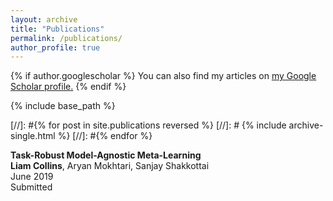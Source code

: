 ```yaml
---
layout: archive
title: "Publications"
permalink: /publications/
author_profile: true
---
```


{% if author.googlescholar %}
  You can also find my articles on <u><a href="{{author.googlescholar}}">my Google Scholar profile</a>.</u>
{% endif %}

{% include base_path %}

 [//]: #{% for post in site.publications reversed %}
 [//]: # {% include archive-single.html %}
 [//]: #{% endfor %}

**Task-Robust Model-Agnostic Meta-Learning**  
**Liam Collins**, Aryan Mokhtari, Sanjay Shakkottai   
June 2019  
Submitted  

